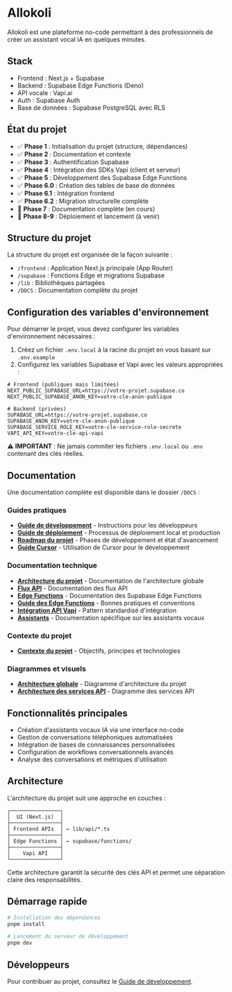 # Allokoli

Allokoli est une plateforme no-code permettant à des professionnels de créer un assistant vocal IA en quelques minutes.

## Stack
- Frontend : Next.js + Supabase
- Backend : Supabase Edge Functions (Deno)
- API vocale : Vapi.ai
- Auth : Supabase Auth
- Base de données : Supabase PostgreSQL avec RLS

## État du projet
- ✅ **Phase 1** : Initialisation du projet (structure, dépendances)
- ✅ **Phase 2** : Documentation et contexte
- ✅ **Phase 3** : Authentification Supabase
- ✅ **Phase 4** : Intégration des SDKs Vapi (client et serveur)
- ✅ **Phase 5** : Développement des Supabase Edge Functions
- ✅ **Phase 6.0** : Création des tables de base de données
- ✅ **Phase 6.1** : Intégration frontend
- ✅ **Phase 6.2** : Migration structurelle complète
- 🔄 **Phase 7** : Documentation complète (en cours)
- 📅 **Phase 8-9** : Déploiement et lancement (à venir)

## Structure du projet

La structure du projet est organisée de la façon suivante :

- `/frontend` : Application Next.js principale (App Router)
- `/supabase` : Fonctions Edge et migrations Supabase
- `/lib` : Bibliothèques partagées
- `/DOCS` : Documentation complète du projet

## Configuration des variables d'environnement

Pour démarrer le projet, vous devez configurer les variables d'environnement nécessaires :

1. Créez un fichier `.env.local` à la racine du projet en vous basant sur `.env.example`
2. Configurez les variables Supabase et Vapi avec les valeurs appropriées :

```
# Frontend (publiques mais limitées)
NEXT_PUBLIC_SUPABASE_URL=https://votre-projet.supabase.co
NEXT_PUBLIC_SUPABASE_ANON_KEY=votre-cle-anon-publique

# Backend (privées)
SUPABASE_URL=https://votre-projet.supabase.co
SUPABASE_ANON_KEY=votre-cle-anon-publique
SUPABASE_SERVICE_ROLE_KEY=votre-cle-service-role-secrete
VAPI_API_KEY=votre-cle-api-vapi
```

⚠️ **IMPORTANT** : Ne jamais commiter les fichiers `.env.local` ou `.env` contenant des clés réelles.

## Documentation

Une documentation complète est disponible dans le dossier `/DOCS` :

### Guides pratiques
- [**Guide de développement**](/DOCS/development_guide.md) - Instructions pour les développeurs
- [**Guide de déploiement**](/DOCS/deployment.md) - Processus de déploiement local et production
- [**Roadmap du projet**](/DOCS/guides/todo.md) - Phases de développement et état d'avancement
- [**Guide Cursor**](/DOCS/guides/cursor_guide.md) - Utilisation de Cursor pour le développement

### Documentation technique
- [**Architecture du projet**](/DOCS/architecture/project_architecture.md) - Documentation de l'architecture globale
- [**Flux API**](/DOCS/architecture/api_flow.md) - Documentation des flux API
- [**Edge Functions**](/DOCS/architecture/edge_functions.md) - Documentation des Supabase Edge Functions
- [**Guide des Edge Functions**](/DOCS/architecture/edge_functions_guide.md) - Bonnes pratiques et conventions
- [**Intégration API Vapi**](/DOCS/api_integration.md) - Pattern standardisé d'intégration
- [**Assistants**](/DOCS/assistants.md) - Documentation spécifique sur les assistants vocaux

### Contexte du projet
- [**Contexte du projet**](/DOCS/context/project_context.md) - Objectifs, principes et technologies

### Diagrammes et visuels
- [**Architecture globale**](/DOCS/assets/architecture.md) - Diagramme d'architecture du projet
- [**Architecture des services API**](/DOCS/assets/api_service_architecture.md) - Diagramme des services API

## Fonctionnalités principales
- Création d'assistants vocaux IA via une interface no-code
- Gestion de conversations téléphoniques automatisées
- Intégration de bases de connaissances personnalisées
- Configuration de workflows conversationnels avancés
- Analyse des conversations et métriques d'utilisation

## Architecture
L'architecture du projet suit une approche en couches :

```
┌────────────────┐
│  UI (Next.js)  │
├────────────────┤
│ Frontend APIs  │ ← lib/api/*.ts
├────────────────┤
│ Edge Functions │ ← supabase/functions/
├────────────────┤
│    Vapi API    │
└────────────────┘
```

Cette architecture garantit la sécurité des clés API et permet une séparation claire des responsabilités.

## Démarrage rapide
```bash
# Installation des dépendances
pnpm install

# Lancement du serveur de développement
pnpm dev
```

## Développeurs
Pour contribuer au projet, consultez le [Guide de développement](/DOCS/development_guide.md).
